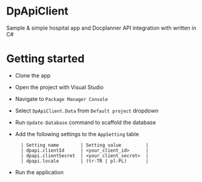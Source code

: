 # DpApiClient
Sample &amp; simple hospital app and Docplanner API integration with written in C#

# Getting started
- Clone the app
- Open the project with Visual Studio
- Navigate to `Package Manager Console`
- Select `DpApiClient.Data` from `Default project` dropdown
- Run `Update-Database` command to scaffold the database
- Add the following settings to the `AppSetting` table

  ```
    | Setting name        | Setting value         |
    | dpapi.clientId      | <your_client_id>      |
    | dpapi.clientSecret  | <your_client_secret>  |
    | dpapi.locale        | (tr-TR | pl-PL)       |
  ```
- Run the application

